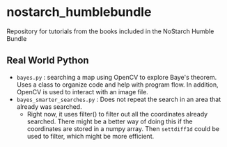 # nostarch_humblebundle

Repository for tutorials from the books included in the NoStarch Humble Bundle

## Real World Python
- `bayes.py` : searching a map using OpenCV to explore Baye's theorem.  Uses a class to organize code and help with program flow.  In addition, OpenCV is used to interact with an image file.
- `bayes_smarter_searches.py` : Does not repeat the search in an area that already was searched.
    - Right now, it uses filter() to filter out all the coordinates already searched.  There might be a better way of doing this if the coordinates are stored in a numpy array.  Then `settdiff1d` could be used to filter, which might be more efficient.